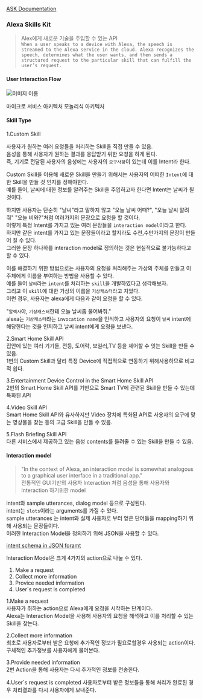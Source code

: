 [ASK Documentation](https://developer.amazon.com/docs/ask-overviews/build-skills-with-the-alexa-skills-kit.html)
### Alexa Skills Kit
> Alex에게 새로운 기술을 주입할 수 있는 API   
>```When a user speaks to a device with Alexa, the speech is streamed to the Alexa service in the cloud. Alexa recognizes the speech, determines what the user wants, and then sends a structured request to the particular skill that can fulfill the user’s request.```

#### User Interaction Flow
![이미지 이름]()

마이크로 서비스 아키텍처
모놀리식 아키텍처

#### Skill Type
1.Custom Skill   

사용자가 원하는 여러 요청들을 처리하는 Skill을 직접 만들 수 있음.   
음성을 통해 사용자가 원하는 결과를 응답받기 위한 요청을 하게 된다.   
즉, 기기로 전달된 사용자의 음성에는 사용자의 `요구사항`이 있는데 이를 Intent라 한다.   

Custom Skill을 이용해 새로운 Skill을 만들기 위해서는 사용자의 어떠한 `Intent`에 대한 Skill을 만들 것 인지를 정해야한다.   
예를 들어, 날씨에 대한 정보를 알려주는 Skill을 주입하고자 한다면 Intent는 날씨가 될 것이다.    

하지만 사용자는 단순히 "날씨"라고 말하지 않고 "오늘 날씨 어때?", "오늘 날씨 알려줘" "오늘 비와?"처럼 여러가지의 문장으로 요청을 할 것이다.    
이렇게 특정 Intent를 가지고 있는 여러 문장들을 `interaction model`이라고 한다.   
하지만 같은 intent를 가지고 있는 문장들이라고 할지라도 수천,수만가지의 문장이 만들어 질 수 있다.   
그러한 문장 하나하를 interaction model로 정의하는 것은 현실적으로 불가능하다고 할 수 있다.    

이를 해결하기 위한 방법으로는 사용자의 요청을 처리해주는 가상의 주체를 만들고 이 주체에게 이름을 부여하는 방법을 사용할 수 있다.   
예를 들어 `날씨`라는 `intent`를 처리하는 `skill`을 개발하였다고 생각해보자.   
그리고 이 `skill`에 대한 가상의 이름을 `기상캐스터`라고 지었다.   
이런 경우, 사용자는 alexa에게 다음과 같이 요청을 할 수 있다.    

"`알렉사`야, `기상캐스터`한테 오늘 날씨좀 물어봐줘."   
alexa는 `기상캐스터`라는 `invocation name`을 인식하고 사용자의 요청이 `날씨` intent에 해당한다는 것을 인지하고 날씨 intent에게 요청을 보낸다.   

2.Smart Home Skill API   
집안에 있는 여러 기기들, 전등, 도어락, 보일러,TV 등을 제어할 수 잇는 Skill을 만들 수 있음.   
1번의 Custom Skill과 달리 특정 Device에 직접적으로 연동하기 위해사용하므로 비교적 쉽다.   

3.Entertainment Device Control in  the Smart Home Skill API   
2번의 Smart Home Skill API를 기반으로 Smart TV에 관련된 Skill을 만들 수 있는데 특화된 API   

4.Video Skill API   
Smart Home Skill API와 유사하지만 Video 장치에 특화된 API로 사용자의 요구에 맞는 영상물을 찾는 등의 고급 Skill을 만들 수 있음.   

5.Flash Briefing Skill API   
다른 서비스에서 제공하고 있는 음성 contents를 들려줄 수 있는 Skill을 만들 수 있음.   

#### Interaction model
>"In the context of Alexa, an interaction model is somewhat analogous to a graphical user interface in a traditional app."   
> 전통적인 GUI기반의 사용자 Interaction 처럼 음성을 통해 사용자와 Interaction 하기위한 model

intent와 sample utterances, dialog model 등으로 구성된다.   
intent는 `slots`이라는 arguments를 가질 수 있다.   
sample utterances 는 intent와 실제 사용자로 부터 얻은 단어들을 mapping하기 위해 사용되는 문장들이다.   
이러한 Interaction Model을 정의하기 위해 JSON을 사용할 수 있다.   

[intent schema in JSON foramt](https://developer.amazon.com/docs/custom-skills/define-the-interaction-model-in-json-and-text.html)   

Interaction Model은 크게 4가지의 action으로 나눌 수 있다.
1. Make a request
2. Collect more information
3. Provice needed information
4. User\`s request is completed

1.Make a request   
사용자가 취하는 action으로 Alexa에게 요청을 시작하는 단계이다.   
Alexa는 Interaction Model을 사용해 사용자의 요청을 해석하고 이를 처리할 수 있는 Skill을 찾는다.   

2.Collect more information   
최초로 사용자로부터 받은 요청에 추가적인 정보가 필요로할경우 사용되는 action이다.   
구체적인 추가정보를 사용자에게 물어본다.   

3.Provide needed information   
2번 Action을 통해 사용자는 다시 추가적인 정보를 전송한다.   

4.User\`s request is completed
사용자로부터 받은 정보들을 통해 처리가 완료된 경우 처리결과를 다시 사용자에게 보내준다.   
